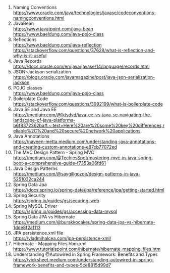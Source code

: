 1. Naming Conventions </br>
https://www.oracle.com/java/technologies/javase/codeconventions-namingconventions.html
2. JavaBean </br>
https://www.javatpoint.com/java-bean </br>
https://www.baeldung.com/java-pojo-class
3. Reflections </br>
https://www.baeldung.com/java-reflection </br>
https://stackoverflow.com/questions/37628/what-is-reflection-and-why-is-it-useful
4. Java Records </br>
https://docs.oracle.com/en/java/javase/14/language/records.html
5. JSON-Jackson serialization </br>
https://blogs.oracle.com/javamagazine/post/java-json-serialization-jackson
6. POJO classes </br>
https://www.baeldung.com/java-pojo-class
7. Boilerplate Code </br>
https://stackoverflow.com/questions/3992199/what-is-boilerplate-code
8. Java SE and Java EE </br>
https://medium.com/@lktsdvd/java-ee-vs-java-se-navigating-the-landscape-of-java-platforms-b6f8372362ba#:~:text=Here%20are%20some%20key%20differences,reliable%2C%20and%20secure%20network%20applications.
9. Java Annotations </br>
https://naveen-metta.medium.com/understanding-java-annotations-and-creating-custom-annotations-e87cb77072ed
10. The MVC Design Pattern - Spring MVC </br>
https://medium.com/@TechiesSpot/mastering-mvc-in-java-spring-boot-a-comprehensive-guide-f7353a06fd61
11. Java Design Patterns </br>
https://medium.com/@saygiligozde/design-patterns-in-java-5251032ca244
12. Spring Data Jpa </br>
https://docs.spring.io/spring-data/jpa/reference/jpa/getting-started.html 
13. Spring Security </br>
https://spring.io/guides/gs/securing-web
14. Spring MySQL Driver </br>
https://spring.io/guides/gs/accessing-data-mysql
15. Spring Data JPA vs Hibernate </br>
https://medium.com/@burakkocakeu/spring-data-jpa-vs-hibernate-1dde8f2a1113
16. JPA persistence.xml file </br>
https://vladmihalcea.com/jpa-persistence-xml/
17. Hibernate - Mapping Files hbm.xml </br>
https://www.tutorialspoint.com/hibernate/hibernate_mapping_files.htm
18. Understanding @Autowired in Spring Framework: Benefits and Types </br>
https://vicksheet.medium.com/understanding-autowired-in-spring-framework-benefits-and-types-5ce8815d99d7